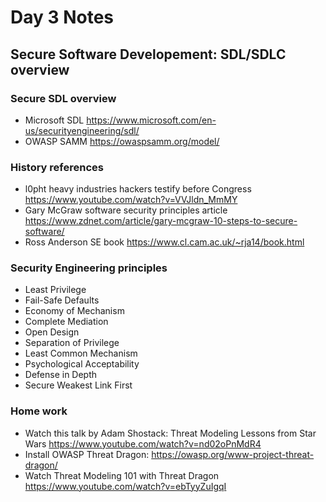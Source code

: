 # Day 3 Notes

## Secure Software Developement: SDL/SDLC overview

### Secure SDL overview
- Microsoft SDL https://www.microsoft.com/en-us/securityengineering/sdl/
- OWASP SAMM https://owaspsamm.org/model/

### History references
- l0pht heavy industries hackers testify before Congress https://www.youtube.com/watch?v=VVJldn_MmMY
- Gary McGraw software security principles article https://www.zdnet.com/article/gary-mcgraw-10-steps-to-secure-software/
- Ross Anderson SE book https://www.cl.cam.ac.uk/~rja14/book.html

### Security Engineering principles
- Least Privilege
- Fail-Safe Defaults
- Economy of Mechanism
- Complete Mediation 
- Open Design
- Separation of Privilege
- Least Common Mechanism
- Psychological Acceptability
- Defense in Depth
- Secure Weakest Link First

### Home work
- Watch this talk by Adam Shostack: Threat Modeling Lessons from Star Wars https://www.youtube.com/watch?v=nd02oPnMdR4
- Install OWASP Threat Dragon: https://owasp.org/www-project-threat-dragon/
- Watch Threat Modeling 101 with Threat Dragon https://www.youtube.com/watch?v=ebTyyZuIgqI

